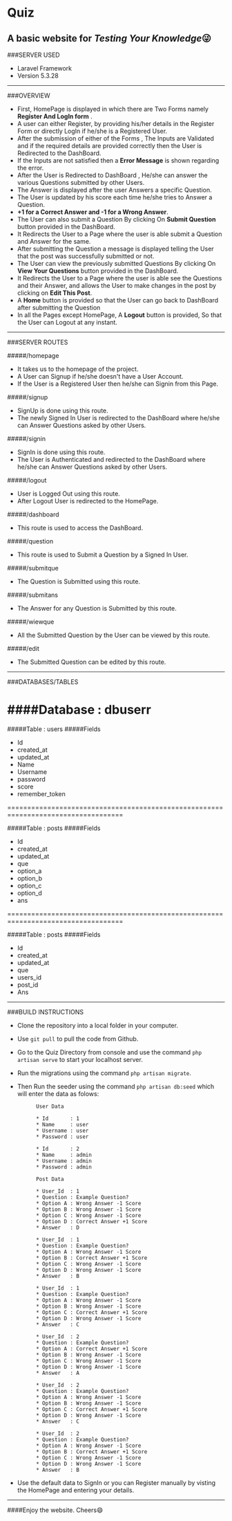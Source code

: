 # Quiz
## **A basic website for _Testing Your Knowledge_:stuck_out_tongue_winking_eye:**


###SERVER USED

- Laravel Framework
- Version 5.3.28

-----------------------------------------------------------------------------------

###OVERVIEW

- First, HomePage is displayed in which there are Two Forms namely **Register And LogIn form** . 
- A user can either Register, by providing his/her details in the Register Form or directly LogIn if he/she is a Registered User.
- After the submission of either of the Forms , The Inputs are Validated and if the required details are provided correctly then the User is Redirected to 	 the DashBoard. 
- If the Inputs are not satisfied then a **Error Message** is shown regarding the error.
- After the User is Redirected to DashBoard , He/she can answer the various Questions submitted by other Users.
- The Answer is displayed after the user Answers a specific Question.
- The User is updated by his score each time he/she tries to Answer a Question. 
- **+1 for a Correct Answer and -1 for a Wrong Answer**.
- The User can also submit a Question By clicking On **Submit Question** button provided in the DashBoard.
- It Redirects the User to a Page where the user is able submit a Question and Answer for the same.
- After submitting the Question a message is displayed telling the User that the post was successfully submitted or not.
- The User can view the previously submitted Questions By clicking On **View Your Questions** button provided in the DashBoard.
- It Redirects the User to a Page where the user is able see the Questions and their Answer, and allows the User to make changes in the post by clicking on **Edit This Post**.
- A **Home** button is provided so that the User can go back to DashBoard after submitting the Question
- In all the Pages except HomePage, A **Logout** button is provided, So that the User can Logout at any instant.

-----------------------------------------------------------------------------------

###SERVER ROUTES

#####/homepage
- It takes us to the homepage of the project.
- A User can Signup if he/she doesn't have a User Account.
- If the User is a Registered User then he/she can Signin from this Page.

#####/signup
- SignUp is done using this route.
- The newly Signed In User is redirected to the DashBoard where he/she can Answer Questions asked by other Users.

#####/signin
- SignIn is done using this route.
- The User is Authenticated and redirected to the DashBoard where he/she can Answer Questions asked by other Users.

#####/logout
- User is Logged Out using this route.
- After Logout User is redirected to the HomePage.

#####/dashboard
- This route is used to access the DashBoard.

#####/question
- This route is used to Submit a Question by a Signed In User.

#####/submitque
- The Question is Submitted using this route.

#####/submitans
- The Answer for any Question is Submitted by this route.

#####/wiewque
- All the Submitted Question by the User can be viewed by this route.

#####/edit
- The Submitted Question can be edited by this route.

-----------------------------------------------------------------------------------


###DATABASES/TABLES 


####Database : dbuserr
===================================================================================
#####Table : users
#####Fields
* Id
* created_at
* updated_at
* Name
* Username
* password
* score
* remember_token

===================================================================================

#####Table : posts
#####Fields
* Id
* created_at
* updated_at
* que
* option_a
* option_b
* option_c
* option_d
* ans

===================================================================================

#####Table : posts
#####Fields
* Id
* created_at
* updated_at
* que
* users_id
* post_id
* Ans

-----------------------------------------------------------------------------------


###BUILD INSTRUCTIONS

* Clone the repository into a local folder in your computer.
* Use `git pull` to pull the code from Github.
* Go to the Quiz Directory from console and use the command `php artisan serve` to start your localhost server.
* Run the migrations using the command `php artisan migrate`.
* Then Run the seeder using the command `php artisan db:seed` which will enter the data as folows:
			
			User Data		
			
			* Id       : 1
			* Name     : user
			* Username : user
			* Password : user
			
			* Id       : 2
			* Name     : admin
			* Username : admin
			* Password : admin
			
			Post Data

			* User_Id  : 1
			* Question : Example Question?
			* Option A : Wrong Answer -1 Score
			* Option B : Wrong Answer -1 Score
			* Option C : Wrong Answer -1 Score
			* Option D : Correct Answer +1 Score
			* Answer   : D

			* User_Id  : 1
			* Question : Example Question?
			* Option A : Wrong Answer -1 Score
			* Option B : Correct Answer +1 Score
			* Option C : Wrong Answer -1 Score
			* Option D : Wrong Answer -1 Score
			* Answer   : B

			* User_Id  : 1
			* Question : Example Question?
			* Option A : Wrong Answer -1 Score
			* Option B : Wrong Answer -1 Score
			* Option C : Correct Answer +1 Score
			* Option D : Wrong Answer -1 Score
			* Answer   : C

			* User_Id  : 2
			* Question : Example Question?
			* Option A : Correct Answer +1 Score
			* Option B : Wrong Answer -1 Score
			* Option C : Wrong Answer -1 Score
			* Option D : Wrong Answer -1 Score
			* Answer   : A

			* User_Id  : 2
			* Question : Example Question?
			* Option A : Wrong Answer -1 Score
			* Option B : Wrong Answer -1 Score
			* Option C : Correct Answer +1 Score
			* Option D : Wrong Answer -1 Score
			* Answer   : C

			* User_Id  : 2
			* Question : Example Question?
			* Option A : Wrong Answer -1 Score
			* Option B : Correct Answer +1 Score
			* Option C : Wrong Answer -1 Score
			* Option D : Wrong Answer -1 Score
			* Answer   : B

* Use the default data to SignIn or you can Register manually by visting the HomePage and entering your details.
			
-----------------------------------------------------------------------------------

####Enjoy the website. Cheers:smile: